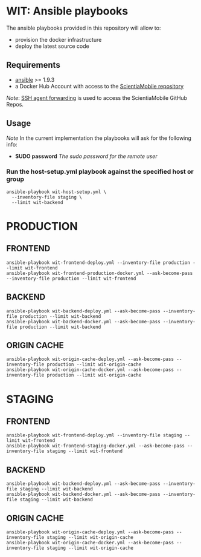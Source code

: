 # WIT: Ansible playbooks

The ansible playbooks provided in this repository will allow to:
- provision the docker infrastructure
- deploy the latest source code

## Requirements
- [ansible](http://www.ansible.com) >= 1.9.3
- a Docker Hub Account with access to the [ScientiaMobile repository](https://hub.docker.com/u/scientiamobile/dashboard/)

*Note*: [SSH agent forwarding](https://developer.github.com/guides/using-ssh-agent-forwarding/) is used to access the ScientiaMobile GitHub Repos.

## Usage

*Note* In the current implementation the playbooks will ask for the following info:

- **SUDO password** *The sudo password for the remote user*

### Run the host-setup.yml playbook against the specified host or group
    ansible-playbook wit-host-setup.yml \
      --inventory-file staging \
      --limit wit-backend

# PRODUCTION

## FRONTEND

    ansible-playbook wit-frontend-deploy.yml --inventory-file production --limit wit-frontend
    ansible-playbook wit-frontend-production-docker.yml --ask-become-pass --inventory-file production --limit wit-frontend 

## BACKEND

    ansible-playbook wit-backend-deploy.yml --ask-become-pass --inventory-file production --limit wit-backend
    ansible-playbook wit-backend-docker.yml --ask-become-pass --inventory-file production --limit wit-backend

## ORIGIN CACHE

    ansible-playbook wit-origin-cache-deploy.yml --ask-become-pass --inventory-file production --limit wit-origin-cache
    ansible-playbook wit-origin-cache-docker.yml --ask-become-pass --inventory-file production --limit wit-origin-cache
      
      
# STAGING

## FRONTEND

    ansible-playbook wit-frontend-deploy.yml --inventory-file staging --limit wit-frontend
    ansible-playbook wit-frontend-staging-docker.yml --ask-become-pass --inventory-file staging --limit wit-frontend 

## BACKEND

    ansible-playbook wit-backend-deploy.yml --ask-become-pass --inventory-file staging --limit wit-backend
    ansible-playbook wit-backend-docker.yml --ask-become-pass --inventory-file staging --limit wit-backend

## ORIGIN CACHE

    ansible-playbook wit-origin-cache-deploy.yml --ask-become-pass --inventory-file staging --limit wit-origin-cache
    ansible-playbook wit-origin-cache-docker.yml --ask-become-pass --inventory-file staging --limit wit-origin-cache

